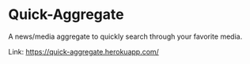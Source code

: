 # Quick-Aggregate
A news/media aggregate to quickly search through your favorite media.

Link: https://quick-aggregate.herokuapp.com/
